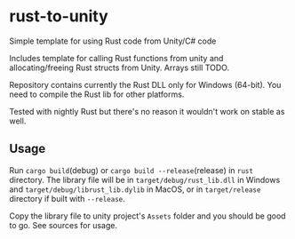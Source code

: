 # rust-to-unity
Simple template for using Rust code from Unity/C# code

Includes template for calling Rust functions from unity and allocating/freeing Rust structs from Unity. Arrays still TODO.

Repository contains currently the Rust DLL only for Windows (64-bit). You need to compile the Rust lib for other platforms.

Tested with nightly Rust but there's no reason it wouldn't work on stable as well.

## Usage

Run `cargo build`(debug) or `cargo build --release`(release) in `rust` directory. The library file will be in `target/debug/rust_lib.dll` in Windows and `target/debug/librust_lib.dylib` in MacOS, or in `target/release` directory if built with `--release`.

Copy the library file to unity project's `Assets` folder and you should be good to go. See sources for usage.


